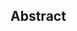 ## Abstract
<!-- Context      -->

<!-- Need         -->
<!-- Task         -->
<!-- Object       -->
<!--Only an initial investment is required to have Linked Data snippets added to its corresponding webpages.-->
<!-- Findings     -->
<!-- Conclusion and Perspectives -->

